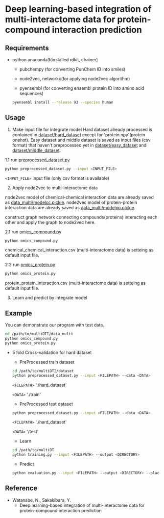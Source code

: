 # Deep learning-based integration of multi-interactome data for protein-compound interaction prediction

## Requirements
* python anaconda3(installed rdkit, chainer)

  * pubchempy (for converting PunChem ID into smiles)

  * node2vec, networkx(for applying node2vec algorithm)

  * pyensembl (for converting ensembl protein ID into amino acid sequences)
  ```bash
  pyensembl install --release 93 --species human
  ```

## Usage
1. Make input file for integrate model
Hard dataset already processed is contained in [dataset/hard_dataset](https://github.com/Njk-901aru/multiDTI/dataset/hard_dataset) except for 'protein.npy'(protein onehot).
Easy dataset and middle dataset is saved as input files (csv format) that haven't preprocessed yet in [dataset/easy_dataset](https://github.com/Njk-901aru/multiDTI/dataset/easy_dataset) and [dataset/middle_dataset](https://github.com/Njk-901aru/multiDTI/dataset/middle_dataset). 

1.1 run [preprocessed_dataset.py](https://github.com/Njk-901aru/multiDTI/dataset/preprocessed_dataset.py)

```bash
python preprocessed_dataset.py --input <INPUT_FILE>
```

`<INPUT_FILE>` input file (only csv format is available)


2. Apply node2vec to multi-interactome data

node2vec model of chemical-chemical interaction data are already saved as [data_multi/modelcc.pickle](https://github.com/Njk-901aru/multiDTI/blob/master/data_multi).
node2vec model of protein-protein interaction data are already saved as [data_multi/modelpp.pickle](https://github.com/Njk-901aru/multiDTI/blob/master/data_multi).

construct graph network connecting compounds(proteins) interacting each other and apply the graph to node2vec here.

2.1 run [omics_compound.py](https://github.com/Njk-901aru/multiDTI/blob/master/data_multi/omics_compound.py)

```bash
python omics_compound.py
```
chemical_chemical_interaction.csv (multi-interactome data) is setteing as default input file.

2.2 run [omics_protein.py](https://github.com/Njk-901aru/multiDTI/blob/master/data_multi/omics_protein.py)

```bash
python omics_protein.py
```
protein_protein_interaction.csv (multi-interactome data) is setteing as default input file.


3. Learn and predict by integrate model


## Example
You can demonstrate our program with test data.

```bash
cd /path/to/multiDTI/data_multi
python omics_compound.py
python omics_protein.py
```

- 5 fold Cross-validation for hard dataset
  - PreProcessed train dataset
  ```bash
  cd /path/to/multiDTI/dataset
  python preprocessed_dataset.py --input <FILEPATH> --data <DATA>
  ```
  `<FILEPATH>` './hard_dataset'
  
  `<DATA>` './train'
  
  - PreProcessed test dataset
  ```bash
  python preprocessed_dataset.py --input <FILEPATH> --data <DATA>
  ```
  `<FILEPATH>` './hard_dataset'
  
  `<DATA>` '/test'
  
  - Learn
  ```bash
  cd /path/to/multiDT
  python training.py --input <FILEPATH> --output <DIRECTORY>
  ```
  - Predict
  ```bash
  python evaluation.py --input <FILEPATH> --output <DIRECTORY> --place <PLACE_DIRECTORY>
  ```


## Reference
* Watanabe, N., Sakakibara, Y. 
  * Deep learning-based integration of multi-interactome data for protein-compound interaction prediction

